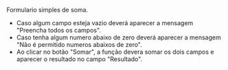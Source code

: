 Formulario simples de soma.

- Caso algum campo esteja vazio deverá aparecer a mensagem "Preencha todos os campos".
- Caso tenha algum numero abaixo de zero deverá aparecer a mensagem "Não é permitido numeros abaixos de zero".
- Ao clicar no botão "Somar", a função devera somar os dois campos e aparecer o resultado no campo "Resultado".
